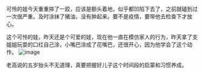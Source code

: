 可怜的娃今天重重摔了一跤，应该是额头着地，似乎都凹陷下去了，之前就磕到过一次很严重。及时涂抹了猪油，没有肿起来。要不是疫情，要带他去检查下才放心。

这个可怜的娃，昨天还是个可爱的娃，现在他一直在模仿家人的行为，昨天拿了支姐姐玩耍的口红自己涂，小嘴巴涂成了花嘴巴，还很开心，因为他学会了这个动作。
![image](https://github.com/jdzj/ji/assets/2352309/f13eea7f-faca-450d-ab7f-8cc7a7105ba3)

老高说的五岁抬头不无道理，真要把握好儿子这个时间段的启蒙和习惯养成。
<!-- ##{"timestamp":1583076548}## -->